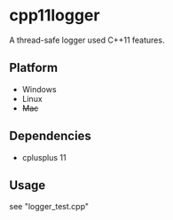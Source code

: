 # cpp11logger

A thread-safe logger used C++11 features.

## Platform
* Windows
* Linux
* ~~Mac~~

## Dependencies

* cplusplus 11

## Usage

see "logger_test.cpp"
